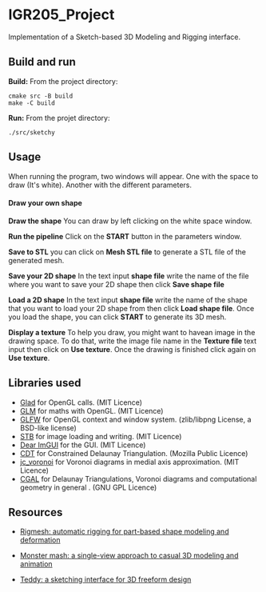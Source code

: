 # IGR205_Project

Implementation of a Sketch-based 3D Modeling and Rigging interface.

## Build and run

**Build:**
From the project directory:
```
cmake src -B build
make -C build
```

**Run:**
From the projet directory:
```
./src/sketchy
```

## Usage
When running the program, two windows will appear. One with the space to draw (It's white). Another with the different parameters.

#### Draw your own shape
**Draw the shape**
You can draw by left clicking on the white space window.

**Run the pipeline**
Click on the **START** button in the parameters window.

**Save to STL**
you can click on **Mesh STL file** to generate a STL file of the generated mesh.

**Save your 2D shape**
In the text input **shape file** write the name of the file where you want to save your 2D shape then click **Save shape file**

**Load a 2D shape**
In the text input **shape file** write the name of the shape that you want to load your 2D shape from then click **Load shape file**.
Once you load the shape, you can click **START** to generate its 3D mesh.

**Display a texture**
To help you draw, you might want to havean image in the drawing space. To do that, write the image file name in the **Texture file** text input then click on **Use texture**. Once the drawing is finished click again on **Use texture**.

## Libraries used
* [Glad](https://github.com/Dav1dde/glad) for OpenGL calls. (MIT Licence)
* [GLM](https://glm.g-truc.net/) for maths with OpenGL. (MIT Licence)
* [GLFW](https://www.glfw.org/) for OpenGL context and window system. (zlib/libpng License, a BSD-like license)
* [STB](https://github.com/nothings/stb) for image loading and writing. (MIT Licence)
* [Dear ImGUI](https://github.com/ocornut/imgui) for the GUI. (MIT Licence)
* [CDT](https://github.com/artem-ogre/CDT/tree/master) for Constrained Delaunay Triangulation. (Mozilla Public Licence)
* [jc_voronoi](https://github.com/JCash/voronoi) for Voronoi diagrams in medial axis approximation. (MIT Licence)
* [CGAL](https://www.cgal.org/index.html) for Delaunay Triangulations, Voronoi diagrams and computational geometry in general . (GNU GPL Licence)

## Resources

- [Rigmesh: automatic rigging for part-based shape modeling and
deformation](https://dl.acm.org/doi/pdf/10.1145/2366145.2366217)

- [Monster mash: a single-view approach to casual 3D modeling and
animation](https://dl.acm.org/doi/pdf/10.1145/3414685.3417805)

- [Teddy: a sketching interface for
3D freeform design](https://www.cs.toronto.edu/~jacobson/seminar/igarashi-et-al-1999.pdf)
